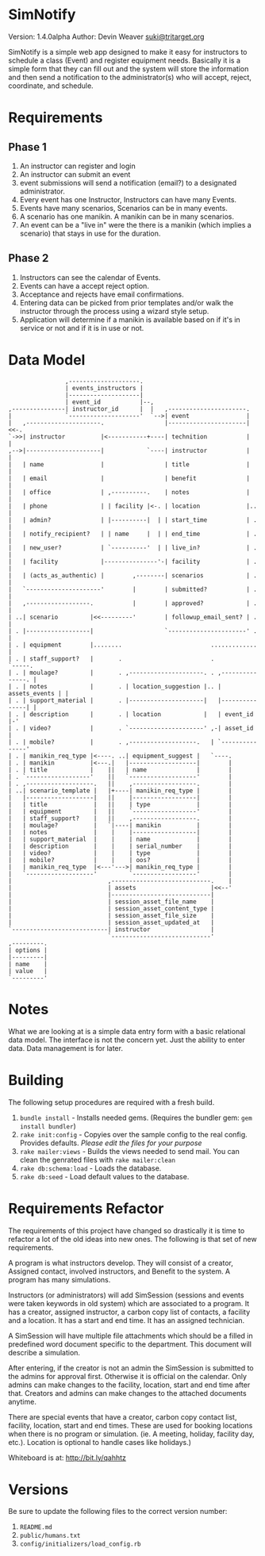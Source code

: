 SimNotify
=========

Version: 1.4.0alpha
Author: Devin Weaver <suki@tritarget.org>

SimNotify is a simple web app designed to make it easy for instructors to
schedule a class (Event) and register equipment needs. Basically it is a
simple form that they can fill out and the system will store the information
and then send a notification to the administrator(s) who will accept, reject,
coordinate, and schedule.

Requirements
============

Phase 1
-------
1. An instructor can register and login
2. An instructor can submit an event
3. event submissions will send a notification (email?) to a designated
   administrator.
4. Every event has one Instructor, Instructors can have many Events.
5. Events have many scenarios, Scenarios can be in many events.
6. A scenario has one manikin. A manikin can be in many scenarios.
7. An event can be a "live in" were the there is a manikin (which implies a
   scenario) that stays in use for the duration.

Phase 2
-------
1. Instructors can see the calendar of Events.
2. Events can have a accept reject option.
3. Acceptance and rejects have email confirmations.
4. Entering data can be picked from prior templates and/or walk the instructor
   through the process using a wizard style setup.
5. Application will determine if a manikin is available based on if it's in
   service or not and if it is in use or not.

Data Model
==========
                    ,--------------------.
                    | events_instructors |
                    |--------------------|
                    | event_id           |--,
    ,---------------| instructor_id      |  |   ,----------------------.
    |               `--------------------'  `-->| event                |
    |   ,---------------------.                 |----------------------|<<-.
    `->>| instructor          |<-----------+----| technition           |   |
    ,-->|---------------------|            `----| instructor           |   |
    |   | name                |                 | title                |   |
    |   | email               |                 | benefit              |   |
    |   | office              | ,----------.    | notes                |   |
    |   | phone               | | facility |<-. | location             |.. |
    |   | admin?              | |----------|  | | start_time           | . |
    |   | notify_recipient?   | | name     |  | | end_time             | . |
    |   | new_user?           | `----------'  | | live_in?             | . |
    |   | facility            |---------------'-| facility             | . |
    |   | (acts_as_authentic) |        ,--------| scenarios            | . |
    |   `---------------------'        |        | submitted?           | . |
    |   ,------------------.           |        | approved?            | . |
    | ..| scenario         |<<---------'        | followup_email_sent? | . |
    | . |------------------|                    `----------------------' . |
    | . | equipment        |........                         ............. |
    | . | staff_support?   |       .                         .             `-----.
    | . | moulage?         |       . ,---------------------. . ,---------------. |
    | . | notes            |       . | location_suggestion |.. | assets_events | |
    | . | support_material |       . |---------------------|   |---------------| |
    | . | description      |       . | location            |   | event_id      |-'
    | . | video?           |       . `---------------------' ,-| asset_id      |
    | . | mobile?          |       . ,-------------------.   | `---------------'
    | . | manikin_req_type |<----. ..| equipment_suggest |   `----.
    | . | manikin          |<---.|   |-------------------|        |
    | . | title            |    ||   | name              |        |
    | . `------------------'    ||   `-------------------'        |
    | . ,-------------------.   ||    ,------------------.        |
    | ..| scenario_template |   |+----| manikin_req_type |        |
    |   |-------------------|   ||    |------------------|        |
    |   | title             |   ||    | type             |        |
    |   | equipment         |   ||    `------------------'        |
    |   | staff_support?    |   ||    ,------------------.        |
    |   | moulage?          |   `|----| manikin          |        |
    |   | notes             |    |    |------------------|        |
    |   | support_material  |    |    | name             |        |
    |   | description       |    |    | serial_number    |        |
    |   | video?            |    |    | type             |        |
    |   | mobile?           |    |    | oos?             |        |
    |   | manikin_req_type  |<---'--->| manikin_req_type |        |
    |   `-------------------'         `------------------'        |
    |                           ,----------------------------.    |
    |                           | assets                     |<<--'
    |                           |----------------------------|
    |                           | session_asset_file_name    |
    |                           | session_asset_content_type |
    |                           | session_asset_file_size    |
    |                           | session_asset_updated_at   |
    `---------------------------| instructor                 |
                                `----------------------------'
    ,---------.
    | options |
    |---------|
    | name    |
    | value   |
    `---------'

Notes
=====

What we are looking at is a simple data entry form with a basic relational
data model. The interface is not the concern yet. Just the ability to enter
data. Data management is for later.

Building
========

The following setup procedures are required with a fresh build.

1. `bundle install` - Installs needed gems. (Requires the bundler gem:
   `gem install bundler`)
2. `rake init:config` - Copyies over the sample config to the real config.
   Provides defaults. _Please edit the files for your purpose_
3. `rake mailer:views` - Builds the views needed to send mail. You can
   clean the genrated files with `rake mailer:clean`
4. `rake db:schema:load` - Loads the database.
5. `rake db:seed` - Load default values to the database.

Requirements Refactor
=====================

The requirements of this project have changed so drastically it is time to
refactor a lot of the old ideas into new ones. The following is that set of new
requirements.

A program is what instructors develop. They will consist of a creator, Assigned
contact, involved instructors, and Benefit to the system. A program has many
simulations.

Instructors (or administrators) will add SimSession (sessions and events were
taken keywords in old system) which are associated to a program. It has a
creator, assigned instructor, a carbon copy list of contacts, a facility and a
location. It has a start and end time. It has an assigned technician.

A SimSession will have multiple file attachments which should be a filled in
predefined word document specific to the department. This document will
describe a simulation.

After entering, if the creator is not an admin the SimSession is submitted to
the admins for approval first. Otherwise it is official on the calendar. Only
admins can make changes to the facility, location, start and end time after
that. Creators and admins can make changes to the attached documents anytime.

There are special events that have a creator, carbon copy contact list,
facility, location, start and end times. These are used for booking locations
when there is no program or simulation. (ie. A meeting, holiday, facility day,
etc.). Location is optional to handle cases like holidays.)

Whiteboard is at: http://bit.ly/qahhtz

Versions
========

Be sure to update the following files to the correct version number:

1. `README.md`
2. `public/humans.txt`
3. `config/initializers/load_config.rb`
